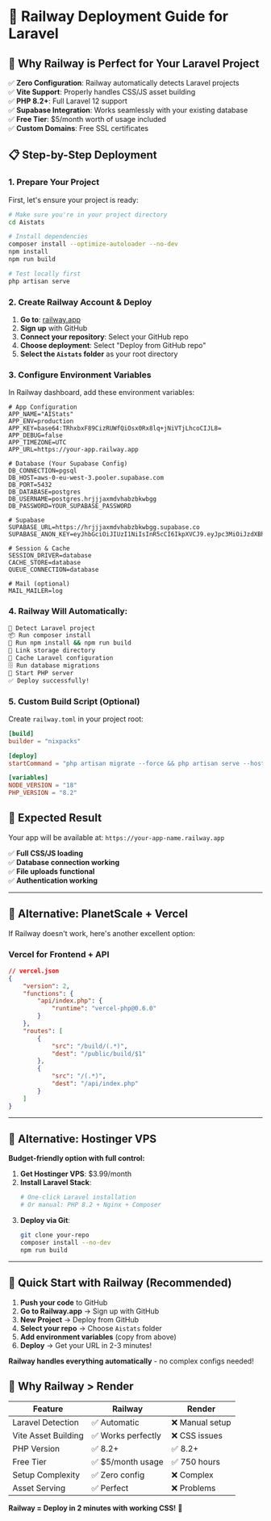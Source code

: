 # 🚀 **Railway Deployment Guide for Laravel**

## 🎯 **Why Railway is Perfect for Your Laravel Project**

✅ **Zero Configuration**: Railway automatically detects Laravel projects  
✅ **Vite Support**: Properly handles CSS/JS asset building  
✅ **PHP 8.2+**: Full Laravel 12 support  
✅ **Supabase Integration**: Works seamlessly with your existing database  
✅ **Free Tier**: $5/month worth of usage included  
✅ **Custom Domains**: Free SSL certificates

## 📋 **Step-by-Step Deployment**

### **1. Prepare Your Project**

First, let's ensure your project is ready:

```bash
# Make sure you're in your project directory
cd Aistats

# Install dependencies
composer install --optimize-autoloader --no-dev
npm install
npm run build

# Test locally first
php artisan serve
```

### **2. Create Railway Account & Deploy**

1. **Go to**: [railway.app](https://railway.app)
2. **Sign up** with GitHub
3. **Connect your repository**: Select your GitHub repo
4. **Choose deployment**: Select "Deploy from GitHub repo"
5. **Select the `Aistats` folder** as your root directory

### **3. Configure Environment Variables**

In Railway dashboard, add these environment variables:

```env
# App Configuration
APP_NAME="AIStats"
APP_ENV=production
APP_KEY=base64:TRhxbxF89CizRUWfQiOsx0Rx8lq+jNiVTjLhcoCIJL8=
APP_DEBUG=false
APP_TIMEZONE=UTC
APP_URL=https://your-app.railway.app

# Database (Your Supabase Config)
DB_CONNECTION=pgsql
DB_HOST=aws-0-eu-west-3.pooler.supabase.com
DB_PORT=5432
DB_DATABASE=postgres
DB_USERNAME=postgres.hrjjjaxmdvhabzbkwbgg
DB_PASSWORD=YOUR_SUPABASE_PASSWORD

# Supabase
SUPABASE_URL=https://hrjjjaxmdvhabzbkwbgg.supabase.co
SUPABASE_ANON_KEY=eyJhbGciOiJIUzI1NiIsInR5cCI6IkpXVCJ9.eyJpc3MiOiJzdXBhYmFzZSIsInJlZiI6ImhyampqYXhtZHZoYWJ6Ymt3YmdnIiwicm9sZSI6ImFub24iLCJpYXQiOjE3NTEwNjI4NjQsImV4cCI6MjA2NjYzODg2NH0.m_6Ruc9k0Js6Nu4PSjUG86BDnEm5YXOb81ldBDE5hb8

# Session & Cache
SESSION_DRIVER=database
CACHE_STORE=database
QUEUE_CONNECTION=database

# Mail (optional)
MAIL_MAILER=log
```

### **4. Railway Will Automatically:**

```bash
🔄 Detect Laravel project
📦 Run composer install
🎨 Run npm install && npm run build
🔗 Link storage directory
💾 Cache Laravel configuration
🗄️ Run database migrations
🚀 Start PHP server
✅ Deploy successfully!
```

### **5. Custom Build Script (Optional)**

Create `railway.toml` in your project root:

```toml
[build]
builder = "nixpacks"

[deploy]
startCommand = "php artisan migrate --force && php artisan serve --host=0.0.0.0 --port=$PORT"

[variables]
NODE_VERSION = "18"
PHP_VERSION = "8.2"
```

## 🎯 **Expected Result**

Your app will be available at: `https://your-app-name.railway.app`

✅ **Full CSS/JS loading**  
✅ **Database connection working**  
✅ **File uploads functional**  
✅ **Authentication working**

---

## 🔧 **Alternative: PlanetScale + Vercel**

If Railway doesn't work, here's another excellent option:

### **Vercel for Frontend + API**

```json
// vercel.json
{
    "version": 2,
    "functions": {
        "api/index.php": {
            "runtime": "vercel-php@0.6.0"
        }
    },
    "routes": [
        {
            "src": "/build/(.*)",
            "dest": "/public/build/$1"
        },
        {
            "src": "/(.*)",
            "dest": "/api/index.php"
        }
    ]
}
```

---

## 🌟 **Alternative: Hostinger VPS**

**Budget-friendly option with full control:**

1. **Get Hostinger VPS**: $3.99/month
2. **Install Laravel Stack**:
    ```bash
    # One-click Laravel installation
    # Or manual: PHP 8.2 + Nginx + Composer
    ```
3. **Deploy via Git**:
    ```bash
    git clone your-repo
    composer install --no-dev
    npm run build
    ```

---

## 🚀 **Quick Start with Railway (Recommended)**

1. **Push your code** to GitHub
2. **Go to Railway.app** → Sign up with GitHub
3. **New Project** → Deploy from GitHub
4. **Select your repo** → Choose `Aistats` folder
5. **Add environment variables** (copy from above)
6. **Deploy** → Get your URL in 2-3 minutes!

**Railway handles everything automatically** - no complex configs needed!

## 🔧 **Why Railway > Render**

| Feature             | Railway            | Render          |
| ------------------- | ------------------ | --------------- |
| Laravel Detection   | ✅ Automatic       | ❌ Manual setup |
| Vite Asset Building | ✅ Works perfectly | ❌ CSS issues   |
| PHP Version         | ✅ 8.2+            | ✅ 8.2+         |
| Free Tier           | ✅ $5/month usage  | ✅ 750 hours    |
| Setup Complexity    | ✅ Zero config     | ❌ Complex      |
| Asset Serving       | ✅ Perfect         | ❌ Problems     |

**Railway = Deploy in 2 minutes with working CSS!** 🎨
